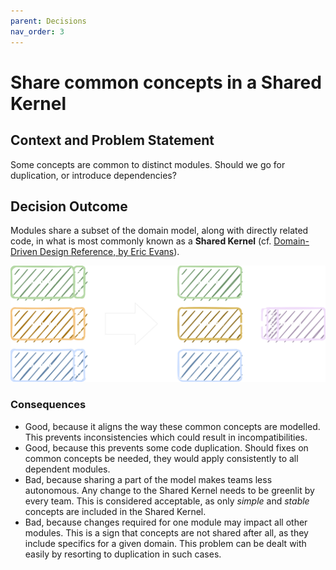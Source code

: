 ```yaml
---
parent: Decisions
nav_order: 3
---
```


# Share common concepts in a Shared Kernel

## Context and Problem Statement

Some concepts are common to distinct modules.
Should we go for duplication, or introduce dependencies?

## Decision Outcome

Modules share a subset of the domain model, along with directly related code, in what is most commonly known as a **Shared Kernel** (cf. [Domain-Driven Design Reference, by Eric Evans](https://www.domainlanguage.com/wp-content/uploads/2016/05/DDD_Reference_2015-03.pdf)).

<picture>
  <source media="(prefers-color-scheme: light)" srcset="../images/light-shared_kernel.svg" />
  <img src="../images/dark-shared_kernel.svg" alt="Shared Kernel" title="Shared Kernel" />
</picture>

### Consequences

* Good, because it aligns the way these common concepts are modelled. This prevents inconsistencies which could result in incompatibilities.
* Good, because this prevents some code duplication. Should fixes on common concepts be needed, they would apply consistently to all dependent modules.
* Bad, because sharing a part of the model makes teams less autonomous. Any change to the Shared Kernel needs to be greenlit by every team. This is considered acceptable, as only *simple* and *stable* concepts are included in the Shared Kernel.
* Bad, because changes required for one module may impact all other modules. This is a sign that concepts are not shared after all, as they include specifics for a given domain. This problem can be dealt with easily by resorting to duplication in such cases.
